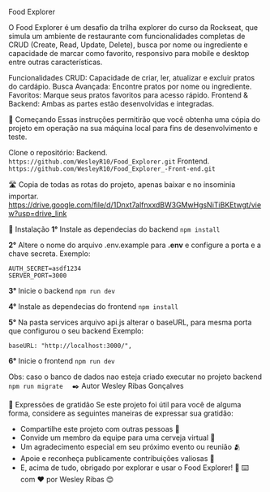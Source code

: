 Food Explorer 

O Food Explorer é um desafio da trilha explorer do curso da Rockseat, que simula um ambiente de restaurante com funcionalidades completas de CRUD (Create, Read, Update, Delete), busca por nome ou ingrediente e capacidade de marcar como favorito, responsivo para mobile e desktop entre outras características.

Funcionalidades
CRUD: Capacidade de criar, ler, atualizar e excluir pratos do cardápio.
Busca Avançada: Encontre pratos por nome ou ingrediente.
Favoritos: Marque seus pratos favoritos para acesso rápido.
Frontend & Backend: Ambas as partes estão desenvolvidas e integradas.

🚀 Começando
Essas instruções permitirão que você obtenha uma cópia do projeto em operação na sua máquina local para fins de desenvolvimento e teste.

Clone o repositório:
Backend.
``` https://github.com/WesleyR10/Food_Explorer.git ```
Frontend.
```https://github.com/WesleyR10/Food_Explorer_-Front-end.git```

🛣️ Copia de todas as rotas do projeto, apenas baixar e no insominia importar.
https://drive.google.com/file/d/1Dnxt7alfnxxdBW3GMwHgsNiTiBKEtwgt/view?usp=drive_link

🔧 Instalação
**1°** Instale as dependecias do backend
``` npm install ```

**2°** Altere o nome do arquivo .env.example para **.env** e configure a porta e a chave secreta.
Exemplo:
```
AUTH_SECRET=asdf1234
SERVER_PORT=3000
```

**3°** Inicie o backend
``` npm run dev ```

**4°** Instale as dependecias do frontend
``` npm install ```

**5°** Na pasta services arquivo api.js alterar o baseURL, para mesma porta que configurou o seu backend 
Exemplo:
``` 
baseURL: "http://localhost:3000/",
 ```

**6°** Inicie o frontend
``` npm run dev ```

Obs: caso o banco de dados nao esteja criado executar no projeto backend 
``` npm run migrate   ```
✒️ Autor
Wesley Ribas Gonçalves

🎁 Expressões de gratidão
Se este projeto foi útil para você de alguma forma, considere as seguintes maneiras de expressar sua gratidão:
- Compartilhe este projeto com outras pessoas 📢
- Convide um membro da equipe para uma cerveja virtual 🍺
- Um agradecimento especial em seu próximo evento ou reunião 🫂
- Apoie e reconheça publicamente contribuições valiosas 🌟
- E, acima de tudo, obrigado por explorar e usar o Food Explorer! 🙏
⌨️ com ❤️ por Wesley Ribas 😊
